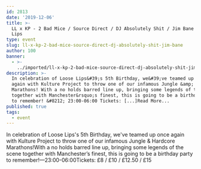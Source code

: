 ```yaml
---
id: 2813
date: '2019-12-06'
title: >-
  LL x KP - 2 Bad Mice / Source Direct / DJ Absolutely Shit / Jim Bane - Loose
  Lips
type: event
slug: ll-x-kp-2-bad-mice-source-direct-dj-absolutely-shit-jim-bane
author: 100
banner:
  - >-
    ../imported/ll-x-kp-2-bad-mice-source-direct-dj-absolutely-shit-jim-bane/image2813.jpeg
description: >-
  In celebration of Loose Lips&#39;s 5th Birthday, we&#39;ve teamed up once
  again with Kulture Project to throw one of our infamous Jungle &amp; Hardcore
  Marathons! With a no holds barred line up, bringing some legends of the scene
  together with Manchester&rsquo;s finest, this is going to be a birthday party
  to remember! &#8212; 23:00-06:00 Tickets: [...]Read More...
published: true
tags:
  - event
---
```

In celebration of Loose Lips's 5th Birthday, we've teamed up once again with Kulture Project to throw one of our infamous Jungle & Hardcore Marathons!With a no holds barred line up, bringing some legends of the scene together with Manchester’s finest, this is going to be a birthday party to remember!—23:00-06:00Tickets: £8 / £10 / £12.50 / £15